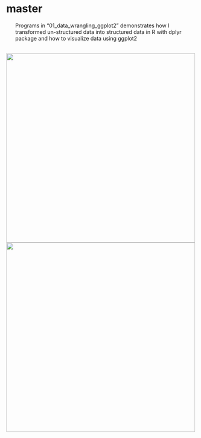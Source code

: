 # master
<ul>
Programs in “01_data_wrangling_ggplot2” demonstrates how I transformed un-structured data into structured data in R with dplyr package and how to visualize data using ggplot2
</ul>

<br>
  <img src="https://github.com/aaronzhuclover/master/blob/master/01_data_wrangling_ggplot2/source_readme/data.PNG" height="500"/>
<br>
  <img src="https://github.com/aaronzhuclover/master/blob/master/01_data_wrangling_ggplot2/source_readme/Company_pro_cap.PNG" height="500"/>
<br>